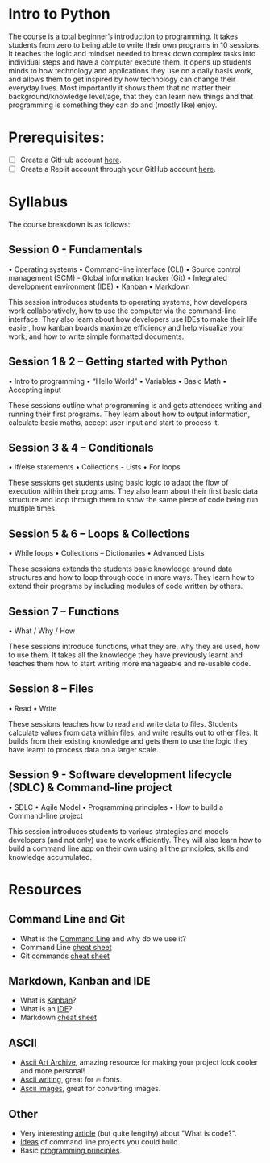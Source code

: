 # Intro to Python
The course is a total beginner’s introduction to programming. It takes students from zero to being able to write their own programs in 10 sessions. It teaches the logic and mindset needed to break down complex tasks into individual steps and have a computer execute them. It opens up students minds to how technology and applications they use on a daily basis work, and allows them to get inspired by how technology can change their everyday lives. Most importantly it shows them that no matter their background/knowledge level/age, that they can learn new things and that programming is something they can do and (mostly like) enjoy.


# Prerequisites:
 - [ ] Create a GitHub account [here](https://github.com/).
 - [ ] Create a Replit account through your GitHub account [here](https://replit.com/).

# Syllabus 

The course breakdown is as follows:

## Session 0 - Fundamentals
• Operating systems
• Command-line interface (CLI)
• Source control management (SCM) - Global information tracker (Git)
• Integrated development environment (IDE)
• Kanban
• Markdown

This session introduces students to operating systems, how developers work collaboratively, how to use the computer via the command-line interface. They also learn about how developers use IDEs to make their life easier, how kanban boards maximize efficiency and help visualize your work, and how to write simple formatted documents.
 
## Session 1 & 2 – Getting started with Python
•	Intro to programming
•	“Hello World”
•	Variables
•	Basic Math
•	Accepting input
 
These sessions outline what programming is and gets attendees writing and running their first programs. They learn about how to output information, calculate basic maths, accept user input and start to process it.
 
## Session 3 & 4 – Conditionals
•	If/else statements
•	Collections -  Lists
•	For loops
 
These sessions get students using basic logic to adapt the flow of execution within their programs. They also learn about their first basic data structure and loop through them to show the same piece of code being run multiple times.
 
## Session 5 & 6 – Loops & Collections
•	While loops
•	Collections – Dictionaries
•	Advanced Lists
 
These sessions extends the students basic knowledge around data structures and how to loop through code in more ways. They learn how to extend their programs by including modules of code written by others.
 
## Session 7  – Functions
•	What / Why / How
 
These sessions introduce functions, what they are, why they are used, how to use them. It takes all the knowledge they have previously learnt and teaches them how to start writing more manageable and re-usable code.
 
## Session 8 – Files
•	Read
•	Write
 
These sessions teaches how to read and write data to files. Students calculate values from data within files, and write results out to other files. It builds from their existing knowledge and gets them to use the logic they have learnt to process data on a larger scale.
 
## Session 9 - Software development lifecycle (SDLC) & Command-line project
•	SDLC
•   Agile Model
•   Programming principles
•	How to build a Command-line project

This session introduces students to various strategies and models developers (and not only) use to work efficiently. They will also learn how to build a command line app on their own using all the principles, skills and knowledge accumulated. 




# Resources

## Command Line and Git
 - What is the [Command Line](https://learntocodewith.me/learn/command-line/) and why do we use it?
 - Command Line [cheat sheet](https://www.git-tower.com/blog/command-line-cheat-sheet/)
 - Git commands [cheat sheet](https://education.github.com/git-cheat-sheet-education.pdf)
 
## Markdown, Kanban and IDE
 - What is [Kanban](https://kanbanize.com/kanban-resources/getting-started/what-is-kanban)?
 - What is an [IDE](https://www.redhat.com/en/topics/middleware/what-is-ide)?
 - Markdown [cheat sheet](https://github.com/adam-p/markdown-here/wiki/Markdown-Cheatsheet) 
 
 ## ASCII
 
 - [Ascii Art Archive](https://www.asciiart.eu/), amazing resource for making your project look cooler and more personal!
 - [Ascii writing](https://patorjk.com/software/taag/#p=display&f=Slant&t=Oss), great for 🔥 fonts.
 - [Ascii images](https://asciiart.club/), great for converting images.

## Other
 - Very interesting [article](https://www.bloomberg.com/graphics/2015-paul-ford-what-is-code/) (but quite lengthy) about "What is code?".
 - [Ideas](https://hackr.io/blog/python-projects) of command line projects you could build.
 - Basic [programming principles](https://www.hongkiat.com/blog/basic-programming-principals/).
